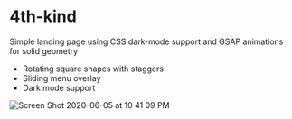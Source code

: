 # 4th-kind
Simple landing page using CSS dark-mode support and GSAP animations for solid geometry

- Rotating square shapes with staggers
- Sliding menu overlay
- Dark mode support

![Screen Shot 2020-06-05 at 10 41 09 PM](https://user-images.githubusercontent.com/9334646/83920984-b2c18900-a77d-11ea-9a8a-3bf8db614e12.png)
